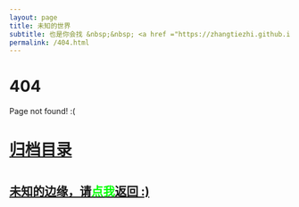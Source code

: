 ```yaml
---
layout: page
title: 未知的世界
subtitle: 也是你会找 &nbsp;&nbsp; <a href ="https://zhangtiezhi.github.io/arch.html">架构</a>&nbsp;&nbsp; <a href ="https://zhangtiezhi.github.io/life.html">生活故事</a>&nbsp;&nbsp;<a href ="https://zhangtiezhi.github.io/spring-boot.html">Spring Boot</a>
permalink: /404.html
---
```


# 404

Page not found! :(

<h1><a href ="https://zhangtiezhi.github.io/archives.html">归档目录</a><h1>

<h2><a href="https://zhangtiezhi.github.io/archives.html">未知的边缘，请<span style="color:#00FF00">点我</span>返回 :)</a></h2>
